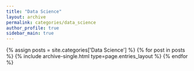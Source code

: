 ```yaml
---
title: "Data Science"
layout: archive
permalink: categories/data_science
author_profile: true
sidebar_main: true
---
```



{% assign posts = site.categories['Data Science'] %}
{% for post in posts %} {% include archive-single.html type=page.entries_layout %} {% endfor %}